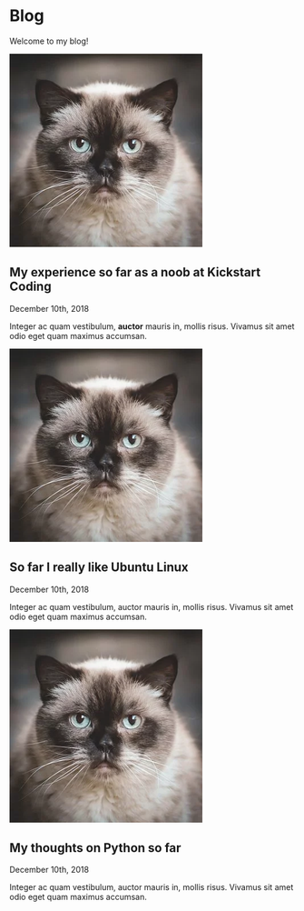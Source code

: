 <div class="col-sm-8">
  <div class="pagetitle ">
    <h1>Blog</h1>
    <p>
      Welcome to my blog!
    </p>
  </div>
  <!-- row -->
  <div>
    <div class=" strikingbackground row">
      <div class="col-4">
        <img src="../docs/img/pic2.png" class="img-thumbnail cat2 img-fluid" />
      </div>
      <div class="col">
        <h2>
          My experience so far as a noob at Kickstart Coding
        </h2>
        <p>December 10th, 2018</p>
      </div>
      <div class="row">
        <p>
          Integer ac quam vestibulum, <strong>auctor</strong> mauris in, mollis
          risus. Vivamus sit amet odio eget quam maximus accumsan.
        </p>
      </div>
    </div>
    <!-- another row -->
    <div class="strikingbackground row">
      <div class="col-4">
        <img src="../docs/img/pic2.png" class="img-thumbnail cat2 img-fluid" />
      </div>
      <div class="col">
        <h2>
          So far I really like Ubuntu Linux
        </h2>
        <p>December 10th, 2018</p>
      </div>
      <div class="row">
        <p>
          Integer ac quam vestibulum, auctor mauris in, mollis risus. Vivamus
          sit amet odio eget quam maximus accumsan.
        </p>
      </div>
    </div>
    <div class="strikingbackground row">
      <div class="col-4">
        <img src="../docs/img/pic2.png" class="img-thumbnail cat2 img-fluid" />
      </div>
      <div class="col">
        <h2>
          My thoughts on Python so far
        </h2>
        <p>December 10th, 2018</p>
      </div>
      <div class="row">
        <p>
          Integer ac quam vestibulum, auctor mauris in, mollis risus. Vivamus
          sit amet odio eget quam maximus accumsan.
        </p>
      </div>
    </div>
  </div>
</div>

